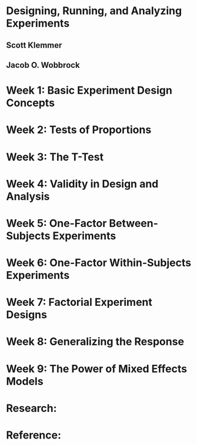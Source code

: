 # Designing, Running, and Analyzing Experiments
## Scott Klemmer
## Jacob O. Wobbrock

# Week 1: Basic Experiment Design Concepts


# Week 2: Tests of Proportions


# Week 3: The T-Test


# Week 4: Validity in Design and Analysis


# Week 5: One-Factor Between-Subjects Experiments


# Week 6: One-Factor Within-Subjects Experiments


# Week 7: Factorial Experiment Designs


# Week 8: Generalizing the Response


# Week 9: The Power of Mixed Effects Models

# Research:

# Reference:
